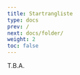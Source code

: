```yaml
---
title: Startrangliste   
type: docs
prev: /
next: docs/folder/
weight: 2
toc: false
---
```



T.B.A.